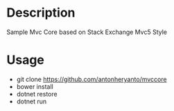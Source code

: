 # Description
Sample Mvc Core based on Stack Exchange Mvc5 Style

# Usage
* git clone https://github.com/antonheryanto/mvccore
* bower install
* dotnet restore
* dotnet run
